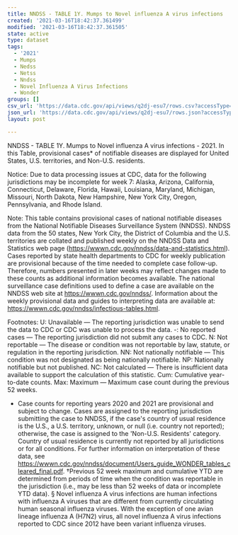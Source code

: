 ```yaml
---
title: NNDSS - TABLE 1Y. Mumps to Novel influenza A virus infections
created: '2021-03-16T18:42:37.361499'
modified: '2021-03-16T18:42:37.361505'
state: active
type: dataset
tags:
  - '2021'
  - Mumps
  - Nedss
  - Netss
  - Nndss
  - Novel Influenza A Virus Infections
  - Wonder
groups: []
csv_url: 'https://data.cdc.gov/api/views/q2dj-esu7/rows.csv?accessType=DOWNLOAD'
json_url: 'https://data.cdc.gov/api/views/q2dj-esu7/rows.json?accessType=DOWNLOAD'
layout: post

---
```

NNDSS - TABLE 1Y. Mumps to Novel influenza A virus infections - 2021. In this Table, provisional cases* of notifiable diseases are displayed for United States, U.S. territories, and Non-U.S. residents.

Notice: Due to data processing issues at CDC, data for the following jurisdictions may be incomplete for week 7: Alaska, Arizona, California, Connecticut, Delaware, Florida, Hawaii, Louisiana, Maryland, Michigan, Missouri, North Dakota, New Hampshire, New York City, Oregon, Pennsylvania, and Rhode Island.

Note: 
This table contains provisional cases of national notifiable diseases from the National Notifiable Diseases Surveillance System (NNDSS). NNDSS data from the 50 states, New York City, the District of Columbia and the U.S. territories are collated and published weekly on the NNDSS Data and Statistics web page (https://wwwn.cdc.gov/nndss/data-and-statistics.html). Cases reported by state health departments to CDC for weekly publication are provisional because of the time needed to complete case follow-up. Therefore, numbers presented in later weeks may reflect changes made to these counts as additional information becomes available. The national surveillance case definitions used to define a case are available on the NNDSS web site at https://wwwn.cdc.gov/nndss/. Information about the weekly provisional data and guides to interpreting data are available at: https://wwwn.cdc.gov/nndss/infectious-tables.html. 

Footnotes:
U: Unavailable — The reporting jurisdiction was unable to send the data to CDC or CDC was unable to process the data.
-: No reported cases — The reporting jurisdiction did not submit any cases to CDC.
N: Not reportable — The disease or condition was not reportable by law, statute, or regulation in the reporting jurisdiction.
NN: Not nationally notifiable — This condition was not designated as being nationally notifiable.
NP: Nationally notifiable but not published.
NC: Not calculated — There is insufficient data available to support the calculation of this statistic.
Cum: Cumulative year-to-date counts.
 Max: Maximum — Maximum case count during the previous 52 weeks.
  * Case counts for reporting years 2020 and 2021 are provisional and subject to change. Cases are assigned to the reporting jurisdiction submitting the case to NNDSS, if the case's country of usual residence is the U.S., a U.S. territory, unknown, or null (i.e. country not reported); otherwise, the case is assigned to the 'Non-U.S. Residents' category. Country of usual residence is currently not reported by all jurisdictions or for all conditions. For further information on interpretation of these data, see https://wwwn.cdc.gov/nndss/document/Users_guide_WONDER_tables_cleared_final.pdf. 
†Previous 52 week maximum and cumulative YTD are determined from periods of time when the condition was reportable in the jurisdiction (i.e., may be less than 52 weeks of data or incomplete YTD data). 
§ Novel influenza A virus infections are human infections with influenza A viruses that are different from currently circulating human seasonal influenza viruses. With the exception of one avian lineage influenza A (H7N2) virus, all novel influenza A virus infections reported to CDC since 2012 have been variant influenza viruses.
